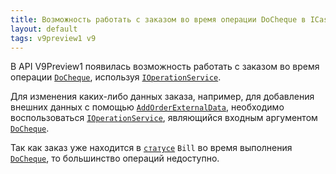 ```yaml
---
title: Возможность работать с заказом во время операции DoCheque в ICashRegister
layout: default
tags: v9preview1 v9
---
```


В API V9Preview1 появилась возможность работать с заказом во время операции [`DoCheque`](https://iiko.github.io/front.api.sdk/v9/html/M_Resto_Front_Api_Devices_ICashRegister_DoCheque.htm), используя [`IOperationService`](https://iiko.github.io/front.api.sdk/v9/html/T_Resto_Front_Api_IOperationService.htm).

Для изменения каких-либо данных заказа, например, для добавления внешних данных с помощью [`AddOrderExternalData`](https://iiko.github.io/front.api.sdk/v9/html/M_Resto_Front_Api_Editors_IEditSession_AddOrderExternalData.htm), необходимо воспользоваться [`IOperationService`](https://iiko.github.io/front.api.sdk/v9/html/T_Resto_Front_Api_IOperationService.htm), являющийся входным аргументом [`DoCheque`](https://iiko.github.io/front.api.sdk/v9/html/M_Resto_Front_Api_Devices_ICashRegister_DoCheque.htm).

Так как заказ уже находится в [`статусе`](https://iiko.github.io/front.api.sdk/v9/html/T_Resto_Front_Api_Data_Orders_OrderStatus.htm) `Bill` во время выполнения [`DoCheque`](https://iiko.github.io/front.api.sdk/v9/html/M_Resto_Front_Api_Devices_ICashRegister_DoCheque.htm), то большинство операций недоступно.